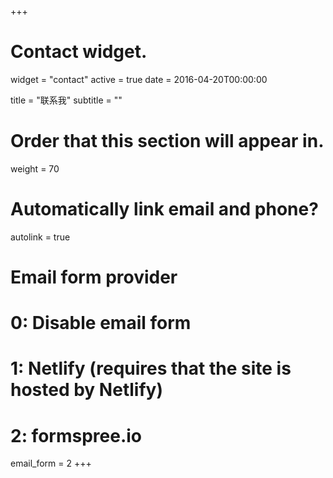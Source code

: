 +++
# Contact widget.
widget = "contact"
active = true
date = 2016-04-20T00:00:00

title = "联系我"
subtitle = ""

# Order that this section will appear in.
weight = 70

# Automatically link email and phone?
autolink = true

# Email form provider
#   0: Disable email form
#   1: Netlify (requires that the site is hosted by Netlify)
#   2: formspree.io
email_form = 2
+++

